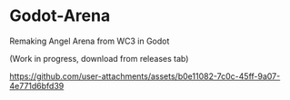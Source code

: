 # Godot-Arena
Remaking Angel Arena from WC3 in Godot

(Work in progress, download from releases tab)

https://github.com/user-attachments/assets/b0e11082-7c0c-45ff-9a07-4e771d6bfd39

